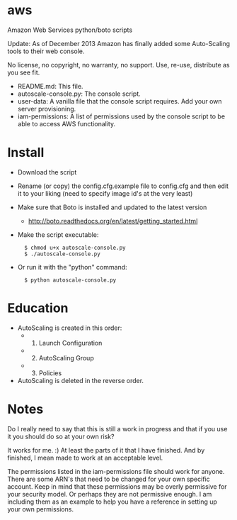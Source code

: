 aws
===

Amazon Web Services python/boto scripts

Update: As of December 2013 Amazon has finally added some Auto-Scaling tools to their web console.

No license, no copyright, no warranty, no support. Use, re-use, distribute as you see fit.

- README.md: This file.
- autoscale-console.py: The console script.
- user-data: A vanilla file that the console script requires. Add your own server provisioning.
- iam-permissions: A list of permissions used by the console script to be able to access AWS functionality.

Install
=======

- Download the script
- Rename (or copy) the config.cfg.example file to config.cfg and then edit it to your liking
(need to specify image id's at the very least)
- Make sure that Boto is installed and updated to the latest version
  - http://boto.readthedocs.org/en/latest/getting_started.html

- Make the script executable:

        $ chmod u+x autoscale-console.py
        $ ./autoscale-console.py

- Or run it with the "python" command:

        $ python autoscale-console.py

Education
=========

- AutoScaling is created in this order:
  - 1) Launch Configuration
  - 2) AutoScaling Group
  - 3) Policies
- AutoScaling is deleted in the reverse order.


Notes
=====

Do I really need to say that this is still a work in progress and that if you use it you should do so at your own risk?

It works for me. :) At least the parts of it that I have finished. And by finished, I mean made to work at an acceptable level.

The permissions listed in the iam-permissions file should work for anyone. There are some ARN's that need to be changed for your own specific account. Keep in mind that these permissions may be overly permissive for your security model. Or perhaps they are not permissive enough. I am including them as an example to help you have a reference in setting up your own permissions.
